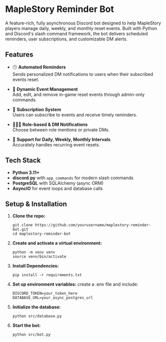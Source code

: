 # MapleStory Reminder Bot

A feature-rich, fully asynchronous Discord bot designed to help MapleStory players manage daily, weekly, and monthly reset events. Built with Python and Discord's slash command framework, the bot delivers scheduled reminders, user subscriptions, and customizable DM alerts.

## Features

- 🕒 **Automated Reminders**  
  Sends personalized DM notifications to users when their subscribed events reset.

- 🧠 **Dynamic Event Management**  
  Add, edit, and remove in-game reset events through admin-only commands.

- 🎯 **Subscription System**  
  Users can subscribe to events and receive timely reminders.

- 🧑‍🤝‍🧑 **Role-based & DM Notifications**  
  Choose between role mentions or private DMs.

- 📅 **Support for Daily, Weekly, Monthly Intervals**  
  Accurately handles recurring event resets.

## Tech Stack

- **Python 3.11+**
- **discord.py** with `app_commands` for modern slash commands
- **PostgreSQL** with SQLAlchemy (async ORM)
- **AsyncIO** for event loops and database calls


## Setup & Installation

1. **Clone the repo:**
   ```console
   git clone https://github.com/yourusername/maplestory-reminder-bot.git
   cd maplestory-reminder-bot
   ```
2. **Create and activate a virtual environment:**
   ```console
   python -m venv venv
   source venv/bin/activate
   ```
3. **Install Dependencies:**
   ```console
   pip install -r requirements.txt
   ```
4. **Set up environment variables:**
   create a .env file and include:
   ```console
   DISCORD_TOKEN=your_token_here
   DATABASE_URL=your_async_postgres_url
   ```
5. **Initialize the database:**
   ```console
   python src/database.py
   ```
6. **Start the bot:**
   ```console
   python src/bot.py
   ```

